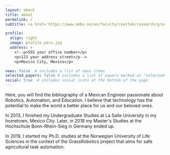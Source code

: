 ```yaml
---
layout: about
title: about
permalink: /
subtitle: <a href='https://www.nmbu.no/en/faculty/realtek/research/groups/roboticsandcontrol'>NMBU PhD Candidate</a>.

profile:
  align: right
  image: profile_peru.jpg
  address: >
    <!--p>555 your office number</p>
    <p>123 your address street</p-->
    <p>Mexico City, Mexico</p>

news: false  # includes a list of news items
selected_papers: false # includes a list of papers marked as "selected={true}"
social: true  # includes social icons at the bottom of the page
---
```



Here, you will find the bibliography of a Mexican Engineer passionate about Robotics, Automation, and Education. I believe that technology has the potential to make the world a better place for us and our beloved ones.

In 2013, I finished my Undergraduate Studies at La Salle University in my hometown, Mexico City. Later, in 2018 my Master's Studies at the Hochschule Bonn-Rhein-Sieg in Germany ended up.

In 2019, I started my Ph.D. studies at the Norwegian University of Life Sciences in the context of the GrassRobotics project that aims for safe agricultural task automation.


<!--
Write your biography here. Tell the world about yourself. Link to your favorite [subreddit](http://reddit.com). You can put a picture in, too. The code is already in, just name your picture `prof_pic.jpg` and put it in the `img/` folder.

Put your address / P.O. box / other info right below your picture. You can also disable any these elements by editing `profile` property of the YAML header of your `_pages/about.md`. Edit `_bibliography/papers.bib` and Jekyll will render your [publications page](/al-folio/publications/) automatically.

Link to your social media connections, too. This theme is set up to use [Font Awesome icons](http://fortawesome.github.io/Font-Awesome/) and [Academicons](https://jpswalsh.github.io/academicons/), like the ones below. Add your Facebook, Twitter, LinkedIn, Google Scholar, or just disable all of them.
-->

